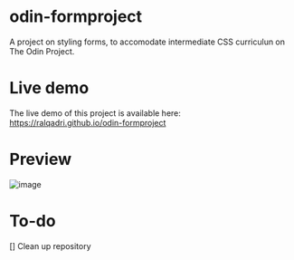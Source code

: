 # odin-formproject
A project on styling forms, to accomodate intermediate CSS curriculun on The Odin Project.

# Live demo
The live demo of this project is available here: https://ralqadri.github.io/odin-formproject

# Preview
![image](https://github.com/ralqadri/odin-formproject/assets/57430190/76047133-e82a-48e0-b2e4-f093b90ce8ac)

# To-do
[] Clean up repository
